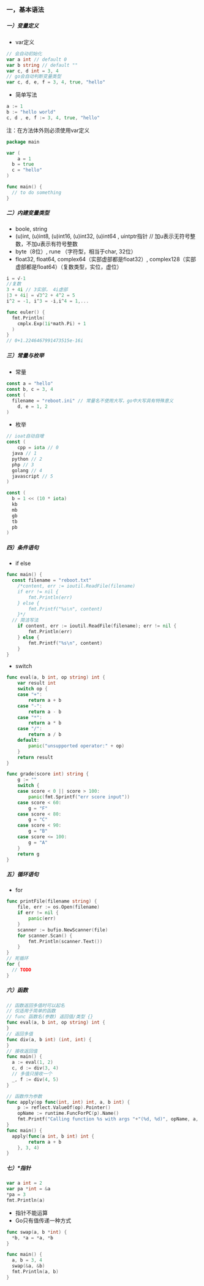 ### 一，基本语法

##### 一）变量定义

- var定义

```go
// 会自动初始化
var a int // default 0
var b string // default ""
var c, d int = 3, 4
// go会自动判断变量类型
var c, d, e, f = 3, 4, true, "hello"
```

- 简单写法

```go
a := 1
b := "hello world"
c, d , e, f := 3, 4, true, "hello"
```

注：在方法体外则必须使用var定义

```go
package main

var (
	a = 1
  b = true
  c = "hello"
)

func main() {
  // to do something
}
```

##### 二）内建变量类型

- boole, string
- (u)int, (u)int8, (u)int16, (u)int32, (u)int64 , uintptr指针 // 加u表示无符号整数，不加u表示有符号整数
- byte（8位）, rune （字符型，相当于char, 32位）
- float32, float64, complex64（实部虚部都是float32）, complex128（实部虚部都是float64）（复数类型，实位，虚位）

```go
i = √-1
//复数
3 + 4i // 3实部， 4i虚部
|3 + 4i| = √3^2 + 4^2 = 5
i^2 = -1, i^3 = -i,i^4 = 1,...
```

```go
func euler() {
  fmt.Println(
    cmplx.Exp(1i*math.Pi) + 1
  )
}
// 0+1.2246467991473515e-16i
```

##### 三）常量与枚举

- 常量

```go
const a = "hello"
const b, c = 3, 4
const (
  filename = "reboot.ini" // 常量名不使用大写，go中大写具有特殊意义
	d, e = 1, 2
)
```

- 枚举

```go
// ioat自动自增
const (
	cpp = iota // 0
  java // 1
  python // 2
  php // 3
  golang // 4
  javascript // 5
)

const (
  b = 1 << (10 * iota)
  kb
  mb
  gb
  tb
  pb
)
```

##### 四）条件语句

- if else

```go
func main() {
  const filename = "reboot.txt"
	/*content, err := ioutil.ReadFile(filename)
	if err != nil {
		fmt.Println(err)
	} else {
		fmt.Printf("%s\n", content)
	}*/
  // 简洁写法
	if content, err := ioutil.ReadFile(filename); err != nil {
		fmt.Println(err)
	} else {
		fmt.Printf("%s\n", content)
	}
}
```

- switch

```go
func eval(a, b int, op string) int {
	var result int
	switch op {
	case "+":
		return a + b
	case "-":
		return a - b
	case "*":
		return a * b
	case "/":
		return a / b
	default:
		panic("unsupported operator:" + op)
	}
	return result
}

func grade(score int) string {
	g := ""
	switch {
	case score < 0 || score > 100:
		panic(fmt.Sprintf("err score input"))
	case score < 60:
		g = "F"
	case score < 80:
		g = "C"
	case score < 90:
		g = "B"
	case score <= 100:
		g = "A"
	}
	return g
}
```

##### 五）循环语句

- for

```go
func printFile(filename string) {
	file, err := os.Open(filename)
	if err != nil {
		panic(err)
	}
	scanner := bufio.NewScanner(file)
	for scanner.Scan() {
		fmt.Println(scanner.Text())
	}
}
// 死循环
for {
  // TODO
}
```

##### 六）函数

```go
// 函数返回多值时可以起名
// 仅适用于简单的函数
// func 函数名(参数) 返回值/类型 {}
func eval(a, b int, op string) int {
}
// 返回多值
func div(a, b int) (int, int) {
}
// 接收返回值
func main() {
  a := eval(1, 2)
  c, d := div(3, 4)
  // 多值只接收一个
  _, f := div(4, 5)
}

// 函数作为参数
func apply(op func(int, int) int, a, b int) {
	p := reflect.ValueOf(op).Pointer()
	opName := runtime.FuncForPC(p).Name()
	fmt.Printf("Calling function %s with args "+"(%d, %d)", opName, a, b)
}
func main() {
  apply(func(a int, b int) int {
		return a + b
	}, 3, 4)
}
```

##### 七）*指针

```go
var a int = 2
var pa *int = &a
*pa = 3
fmt.Println(a)
```

- 指针不能运算
- Go只有值传递一种方式

```go
func swap(a, b *int) {
  *b, *a = *a, *b
}

func main() {
  a, b = 3, 4
  swap(&a, &b)
  fmt.Println(a, b)
}
```